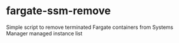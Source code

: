 # fargate-ssm-remove
Simple script to remove terminated Fargate containers from Systems Manager managed instance list
